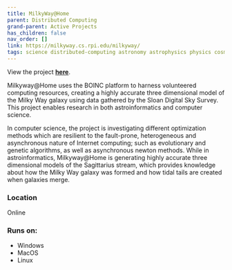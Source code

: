```yaml
---
title: MilkyWay@Home
parent: Distributed Computing
grand-parent: Active Projects
has_children: false
nav_order: []
link: https://milkyway.cs.rpi.edu/milkyway/
tags: science distributed-computing astronomy astrophysics physics cosmology data modeling
---
```


View the project [**here**](https://milkyway.cs.rpi.edu/milkyway/).

Milkyway@Home uses the BOINC platform to harness volunteered computing resources, creating a highly accurate three dimensional model of the Milky Way galaxy using data gathered by the Sloan Digital Sky Survey. This project enables research in both astroinformatics and computer science.

In computer science, the project is investigating different optimization methods which are resilient to the fault-prone, heterogeneous and asynchronous nature of Internet computing; such as evolutionary and genetic algorithms, as well as asynchronous newton methods. While in astroinformatics, Milkyway@Home is generating highly accurate three dimensional models of the Sagittarius stream, which provides knowledge about how the Milky Way galaxy was formed and how tidal tails are created when galaxies merge.

### Location
Online

### Runs on:
- Windows
- MacOS
- Linux
